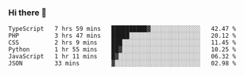 ### Hi there 👋

<!--START_SECTION:waka-->

```text
TypeScript   7 hrs 59 mins   ██████████▓░░░░░░░░░░░░░░   42.47 %
PHP          3 hrs 47 mins   █████░░░░░░░░░░░░░░░░░░░░   20.12 %
CSS          2 hrs 9 mins    ███░░░░░░░░░░░░░░░░░░░░░░   11.45 %
Python       1 hr 55 mins    ██▓░░░░░░░░░░░░░░░░░░░░░░   10.25 %
JavaScript   1 hr 11 mins    █▓░░░░░░░░░░░░░░░░░░░░░░░   06.32 %
JSON         33 mins         ▓░░░░░░░░░░░░░░░░░░░░░░░░   02.98 %
```

<!--END_SECTION:waka-->
